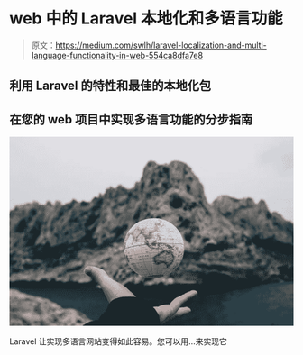 # web 中的 Laravel 本地化和多语言功能

> 原文：<https://medium.com/swlh/laravel-localization-and-multi-language-functionality-in-web-554ca8dfa7e8>

## 利用 Laravel 的特性和最佳的本地化包

## 在您的 web 项目中实现多语言功能的分步指南

![](img/445cd3f0600cc129d2fc6743dc8dd9dd.png)

Laravel 让实现多语言网站变得如此容易。您可以用…来实现它
